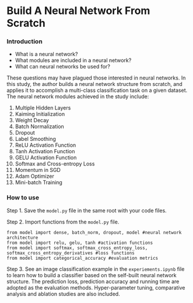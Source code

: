 # Build A Neural Network From Scratch

### Introduction

- What is a neural network?
- What modules are included in a neural network?
- What can neural networks be used for?

These questions may have plagued those interested in neural networks. In this study, the author builds a neural network structure from scratch, and applies it to accomplish a multi-class classification task on a given dataset. The neural network modules achieved in the study include: 
1. Multiple Hidden Layers
2. Kaiming Initialization
3. Weight Decay
4. Batch Normalization
5. Dropout
6. Label Smoothing
7. ReLU Activation Function
8. Tanh Activation Function
9. GELU Activation Function
10. Softmax and Cross-entropy Loss
11. Momentum in SGD
12. Adam Optimizer
13. Mini-batch Training

### How to use

Step 1. Save the `model.py` file in the same root with your code files.

Step 2. Import functions from the `model.py` file.
```
from model import dense, batch_norm, dropout, model #neural network architecture
from model import relu, gelu, tanh #activation functions
from model import softmax, softmax_cross_entropy_loss, softmax_cross_entropy_derivatives #loss functions
from model import categorical_accuracy #evaluation metrics
```

Step 3. See an image classification example in the `experiements.ipynb` file to learn how to build a classifier based on the self-built neural network structure. The prediction loss, prediction accuracy and running time are adopted as the evaluation methods. Hyper-parameter tuning, comparative analysis and ablation studies are also included.
